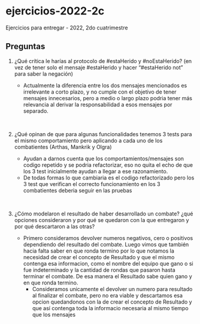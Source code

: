 # ejercicios-2022-2c
Ejercicios para entregar - 2022, 2do cuatrimestre




## Preguntas

1. ¿Qué crítica le harías al protocolo de #estaHerido y #noEstaHerido? (en vez de tener solo el mensaje #estaHerido y hacer “#estaHerido not” para saber la negación)

    - Actualmente la diferencia entre los dos mensajes mencionados es irrelevante a corto plazo, y no cumple con el objetivo de tener mensajes innecesarios, pero a medio o largo plazo podria tener más relevancia al derivar la responsabilidad a esos mensajes por separado.

<br>

2. ¿Qué opinan de que para algunas funcionalidades tenemos 3 tests para el mismo comportamiento pero aplicando a cada uno de los combatientes (Arthas, Mankrik y Olgra)

    - Ayudan a darnos cuenta que los comportamientos/mensajes son codigo repetido y se podria refactorizar, eso no quita el echo de que los 3 test inicialmente ayudan a llegar a ese razonamiento.
    - De todas formas lo que cambiaria es el codigo refactorizado pero los 3 test que verifican el correcto funcionamiento en los 3 combatientes deberia seguir en las pruebas

<br>

3. ¿Cómo modelaron el resultado de haber desarrollado un combate? ¿qué opciones consideraron y por qué se quedaron con la que entregaron y por qué descartaron a las otras?

    - Primero consideramos devolver numeros negativos, cero o positivos dependiendo del resultado del combate. Luego vimos que también hacia falta saber en que ronda termino por lo que notamos la necesidad de crear el concepto de Resultado y que el mismo contenga esa informacion, como el nombre del equipo que gano o si fue indeterminado y la cantidad de rondas que pasaron hasta terminar el combate. De esa manera el Resultado sabe quien gano y en que ronda termino.
        - Consideramos unicamente el devolver un numero para resultado al finalizar el combate, pero no era viable y descartamos esa opcion quedandonos con la de crear el concepto de Resultado y que así contenga toda la informacio necesaria al mismo tiempo que los mensajes